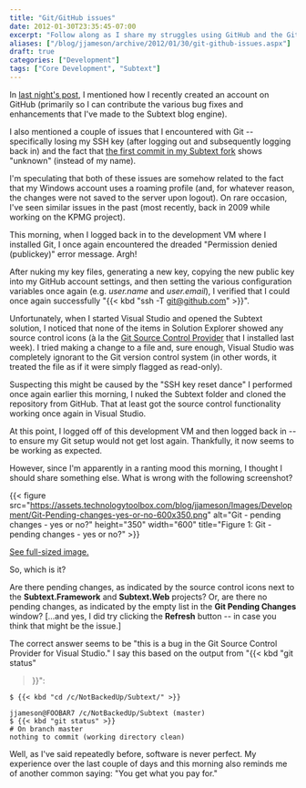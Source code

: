 ```yaml
---
title: "Git/GitHub issues"
date: 2012-01-30T23:35:45-07:00
excerpt: "Follow along as I share my struggles using GitHub and the Git version control system."
aliases: ["/blog/jjameson/archive/2012/01/30/git-github-issues.aspx"]
draft: true
categories: ["Development"]
tags: ["Core Development", "Subtext"]
---
```


In
[last night's post](/blog/jjameson/2012/01/30/building-technologytoolbox-com-part-18),
I mentioned how I recently created an account on GitHub (primarily so I can
contribute the various bug fixes and enhancements that I've made to the Subtext
blog engine).

I also mentioned a couple of issues that I encountered with Git -- specifically
losing my SSH key (after logging out and subsequently logging back in) and the
fact that
[the first commit in my Subtext fork](https://github.com/jeremy-jameson/Subtext/commit/462934a87bd12649582f334545d3586b3c9f93a2)
shows "unknown" (instead of my name).

I'm speculating that both of these issues are somehow related to the fact that
my Windows account uses a roaming profile (and, for whatever reason, the changes
were not saved to the server upon logout). On rare occasion, I've seen similar
issues in the past (most recently, back in 2009 while working on the KPMG
project).

This morning, when I logged back in to the development VM where I installed Git,
I once again encountered the dreaded "Permission denied (publickey)" error
message. Argh!

After nuking my key files, generating a new key, copying the new public key into
my GitHub account settings, and then setting the various configuration variables
once again (e.g. <var>user.name</var> and <var>user.email</var>), I verified
that I could once again successfully "{{< kbd "ssh -T git@github.com" >}}".

Unfortunately, when I started Visual Studio and opened the Subtext solution, I
noticed that none of the items in Solution Explorer showed any source control
icons (à la the
[Git Source Control Provider](http://visualstudiogallery.msdn.microsoft.com/63a7e40d-4d71-4fbb-a23b-d262124b8f4c)
that I installed last week). I tried making a change to a file and, sure enough,
Visual Studio was completely ignorant to the Git version control system (in
other words, it treated the file as if it were simply flagged as read-only).

Suspecting this might be caused by the "SSH key reset dance" I performed once
again earlier this morning, I nuked the Subtext folder and cloned the repository
from GitHub. That at least got the source control functionality working once
again in Visual Studio.

At this point, I logged off of this development VM and then logged back in -- to
ensure my Git setup would not get lost again. Thankfully, it now seems to be
working as expected.

However, since I'm apparently in a ranting mood this morning, I thought I should
share something else. What is wrong with the following screenshot?

{{< figure src="https://assets.technologytoolbox.com/blog/jjameson/Images/Development/Git-Pending-changes-yes-or-no-600x350.png" alt="Git - pending changes - yes or no?" height="350" width="600" title="Figure 1: Git - pending changes - yes or no?" >}}

[See full-sized image.](https://assets.technologytoolbox.com/blog/jjameson/Images/Development/Git-Pending-changes-yes-or-no-1113x650.png)

So, which is it?

Are there pending changes, as indicated by the source control icons next to the
**Subtext.Framework** and **Subtext.Web** projects? Or, are there no pending
changes, as indicated by the empty list in the **Git Pending Changes** window?
[...and yes, I did try clicking the **Refresh** button -- in case you think that
might be the issue.]

The correct answer seems to be "this is a bug in the Git Source Control Provider
for Visual Studio." I say this based on the output from "{{< kbd "git status"

> }}":

```
$ {{< kbd "cd /c/NotBackedUp/Subtext/" >}}

jjameson@FOOBAR7 /c/NotBackedUp/Subtext (master)
$ {{< kbd "git status" >}}
# On branch master
nothing to commit (working directory clean)
```

Well, as I've said repeatedly before, software is never perfect. My experience
over the last couple of days and this morning also reminds me of another common
saying: "You get what you pay for."

